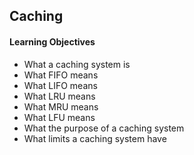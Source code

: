 ## Caching
<h4>Learning Objectives</h4>
<ul>
<li>What a caching system is</li>
<li>What FIFO means</li>
<li>What LIFO means</li>
<li>What LRU means</li>
<li>What MRU means</li>
<li>What LFU means</li>
<li>What the purpose of a caching system</li>
<li>What limits a caching system have</li>
</ul>